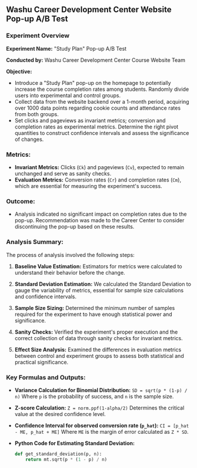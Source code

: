 ## Washu Career Development Center Website Pop-up A/B Test

### Experiment Overview
**Experiment Name:** "Study Plan" Pop-up A/B Test

**Conducted by:** Washu Career Development Center Course Website Team

**Objective:**
- Introduce a "Study Plan" pop-up on the homepage to potentially increase the course completion rates among students. Randomly divide users into experimental and control groups.
- Collect data from the website backend over a 1-month period, acquiring over 1000 data points regarding cookie counts and attendance rates from both groups.
- Set clicks and pageviews as invariant metrics; conversion and completion rates as experimental metrics. Determine the right pivot quantities to construct confidence intervals and assess the significance of changes.

### Metrics:
- **Invariant Metrics:** Clicks (`Ck`) and pageviews (`Cv`), expected to remain unchanged and serve as sanity checks.
- **Evaluation Metrics:** Conversion rates (`Cr`) and completion rates (`Cm`), which are essential for measuring the experiment's success.

### Outcome:
- Analysis indicated no significant impact on completion rates due to the pop-up. Recommendation was made to the Career Center to consider discontinuing the pop-up based on these results.

### Analysis Summary:
The process of analysis involved the following steps:

1. **Baseline Value Estimation:**
   Estimators for metrics were calculated to understand their behavior before the change.

2. **Standard Deviation Estimation:**
   We calculated the Standard Deviation to gauge the variability of metrics, essential for sample size calculations and confidence intervals.

3. **Sample Size Sizing:**
   Determined the minimum number of samples required for the experiment to have enough statistical power and significance.

4. **Sanity Checks:**
   Verified the experiment's proper execution and the correct collection of data through sanity checks for invariant metrics.

5. **Effect Size Analysis:**
   Examined the differences in evaluation metrics between control and experiment groups to assess both statistical and practical significance.

### Key Formulas and Outputs:

- **Variance Calculation for Binomial Distribution:**
  `SD = sqrt(p * (1-p) / n)`
  Where `p` is the probability of success, and `n` is the sample size.

- **Z-score Calculation:**
  `Z = norm.ppf(1-alpha/2)`
  Determines the critical value at the desired confidence level.

- **Confidence Interval for observed conversion rate (`p_hat`):**
  `CI = [p_hat - ME, p_hat + ME]`
  Where `ME` is the margin of error calculated as `Z * SD`.

- **Python Code for Estimating Standard Deviation:**
  ```python
  def get_standard_deviation(p, n):
      return mt.sqrt(p * (1 - p) / n)

